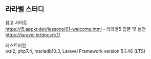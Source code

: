 
## 라라벨 스터디
참고 사이트<br>
https://l5.appkr.dev/lessons/01-welcome.html - 라라벨5 입문 및 실전
https://laravel.kr/docs/5.1/ 

테스트버전<br>
wsl2, php7.4, mariadb10.3, Laravel Framework version 5.1.46 (LTS)

